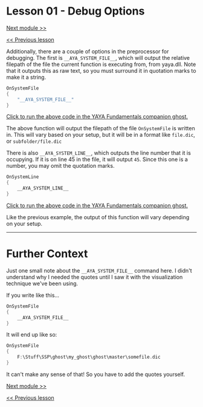 # Lesson 01 - Debug Options

[Next module >>]()

[<< Previous lesson](https://github.com/Zichqec/YAYA_Fundamentals/blob/main/Module%208%20-%20The%20Preprocessor/00%20-%20What%20is%20the%20Preprocessor.md)

Additionally, there are a couple of options in the preprocessor for debugging. The first is `__AYA_SYSTEM_FILE__`, which will output the relative filepath of the file the current function is executing from, from yaya.dll. Note that it outputs this as raw text, so you must surround it in quotation marks to make it a string.

```c
OnSystemFile
{
	"__AYA_SYSTEM_FILE__"
}
```

[Click to run the above code in the YAYA Fundamentals companion ghost.](https://zichqec.github.io/s-the-skeleton/jump.html?url=x-ukagaka-link%3Atype%3Devent%26ghost%3DYAYA%20Fundamentals%26info%3DOnExample.M8.L1.SystemFile)

The above function will output the filepath of the file `OnSystemFile` is written in. This will vary based on your setup, but it will be in a format like `file.dic`, or `subfolder/file.dic`

There is also `__AYA_SYSTEM_LINE__`, which outputs the line number that it is occupying. If it is on line 45 in the file, it will output `45`. Since this one is a number, you may omit the quotation marks.

```c
OnSystemLine
{
	__AYA_SYSTEM_LINE__
}
```

[Click to run the above code in the YAYA Fundamentals companion ghost.](https://zichqec.github.io/s-the-skeleton/jump.html?url=x-ukagaka-link%3Atype%3Devent%26ghost%3DYAYA%20Fundamentals%26info%3DOnExample.M8.L1.SystemLine)

Like the previous example, the output of this function will vary depending on your setup.

---

# Further Context

Just one small note about the `__AYA_SYSTEM_FILE__` command here. I didn't understand why I needed the quotes until I saw it with the visualization technique we've been using.

If you write like this...

```c
OnSystemFile
{
	__AYA_SYSTEM_FILE__
}
```

It will end up like so:

```c
OnSystemFile
{
	F:\Stuff\SSP\ghost\my_ghost\ghost\master\somefile.dic
}
```

It can't make any sense of that! So you have to add the quotes yourself.

[Next module >>]()

[<< Previous lesson](https://github.com/Zichqec/YAYA_Fundamentals/blob/main/Module%208%20-%20The%20Preprocessor/00%20-%20What%20is%20the%20Preprocessor.md)